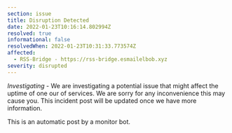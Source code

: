 ```yaml
---
section: issue
title: Disruption Detected
date: 2022-01-23T10:16:14.802994Z
resolved: true
informational: false
resolvedWhen: 2022-01-23T10:31:33.773574Z
affected:
  - RSS-Bridge - https://rss-bridge.esmailelbob.xyz
severity: disrupted
---
```

*Investigating* - We are investigating a potential issue that might affect the uptime of one our of services. We are sorry for any inconvenience this may cause you. This incident post will be updated once we have more information.

This is an automatic post by a monitor bot.
        